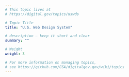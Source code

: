 ```yaml
---
# This topic lives at
# https://digital.gov/topics/uswds

# Topic Title
title: "U.S. Web Design System"

# description — keep it short and clear
summary: ""

# Weight
weight: 3

# For more information on managing topics,
# see https://github.com/GSA/digitalgov.gov/wiki/topics
---
```

